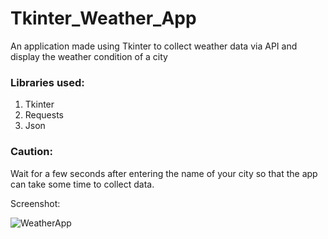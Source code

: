 # Tkinter_Weather_App
An application made using Tkinter to collect weather data via API and display the weather condition of a city
### Libraries used:
1. Tkinter
2. Requests
3. Json
### Caution:
Wait for a  few seconds after entering the name of your city so that the app can take some time to collect data.

Screenshot:



![WeatherApp](https://github.com/NadeefChowdhury/Tkinter_Weather_App/assets/121111949/a70b2c2f-1b61-492c-810c-b90f68548bfb)
